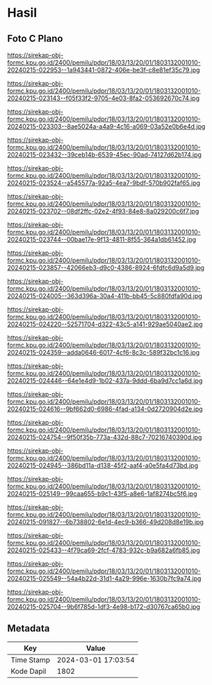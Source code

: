 # Hasil

## Foto C Plano

https://sirekap-obj-formc.kpu.go.id/2400/pemilu/pdpr/18/03/13/20/01/1803132001010-20240215-022953--1a943441-0872-406e-be3f-c8e81ef35c79.jpg

https://sirekap-obj-formc.kpu.go.id/2400/pemilu/pdpr/18/03/13/20/01/1803132001010-20240215-023143--f05f33f2-9705-4e03-8fa2-053692670c74.jpg

https://sirekap-obj-formc.kpu.go.id/2400/pemilu/pdpr/18/03/13/20/01/1803132001010-20240215-023303--8ae5024a-a4a9-4c16-a069-03a52e0b6e4d.jpg

https://sirekap-obj-formc.kpu.go.id/2400/pemilu/pdpr/18/03/13/20/01/1803132001010-20240215-023432--39ceb14b-6539-45ec-90ad-74127d62b174.jpg

https://sirekap-obj-formc.kpu.go.id/2400/pemilu/pdpr/18/03/13/20/01/1803132001010-20240215-023524--a545577a-92a5-4ea7-9bdf-570b902faf65.jpg

https://sirekap-obj-formc.kpu.go.id/2400/pemilu/pdpr/18/03/13/20/01/1803132001010-20240215-023702--08df2ffc-02e2-4f93-84e8-8a029200c6f7.jpg

https://sirekap-obj-formc.kpu.go.id/2400/pemilu/pdpr/18/03/13/20/01/1803132001010-20240215-023744--00bae17e-9f13-4811-8f55-364a1db61452.jpg

https://sirekap-obj-formc.kpu.go.id/2400/pemilu/pdpr/18/03/13/20/01/1803132001010-20240215-023857--42066eb3-d9c0-4386-8924-6fdfc6d9a5d9.jpg

https://sirekap-obj-formc.kpu.go.id/2400/pemilu/pdpr/18/03/13/20/01/1803132001010-20240215-024005--363d396a-30a4-411b-bb45-5c880fdfa90d.jpg

https://sirekap-obj-formc.kpu.go.id/2400/pemilu/pdpr/18/03/13/20/01/1803132001010-20240215-024220--52571704-d322-43c5-a141-929ae5040ae2.jpg

https://sirekap-obj-formc.kpu.go.id/2400/pemilu/pdpr/18/03/13/20/01/1803132001010-20240215-024359--adda0646-6017-4cf6-8c3c-589f32bc1c16.jpg

https://sirekap-obj-formc.kpu.go.id/2400/pemilu/pdpr/18/03/13/20/01/1803132001010-20240215-024446--64e1e4d9-1b02-437a-9ddd-6ba9d7cc1a6d.jpg

https://sirekap-obj-formc.kpu.go.id/2400/pemilu/pdpr/18/03/13/20/01/1803132001010-20240215-024616--9bf662d0-6986-4fad-a134-0d2720904d2e.jpg

https://sirekap-obj-formc.kpu.go.id/2400/pemilu/pdpr/18/03/13/20/01/1803132001010-20240215-024754--9f50f35b-773a-432d-88c7-70216740390d.jpg

https://sirekap-obj-formc.kpu.go.id/2400/pemilu/pdpr/18/03/13/20/01/1803132001010-20240215-024945--386bd11a-d138-45f2-aaf4-a0e5fa4d73bd.jpg

https://sirekap-obj-formc.kpu.go.id/2400/pemilu/pdpr/18/03/13/20/01/1803132001010-20240215-025149--99caa655-b9c1-43f5-a8e6-1af8274bc5f6.jpg

https://sirekap-obj-formc.kpu.go.id/2400/pemilu/pdpr/18/03/13/20/01/1803132001010-20240215-091827--6b738802-6e1d-4ec9-b366-49d208d8e19b.jpg

https://sirekap-obj-formc.kpu.go.id/2400/pemilu/pdpr/18/03/13/20/01/1803132001010-20240215-025433--4f79ca69-2fcf-4783-932c-b9a682a6fb85.jpg

https://sirekap-obj-formc.kpu.go.id/2400/pemilu/pdpr/18/03/13/20/01/1803132001010-20240215-025549--54a4b22d-31d1-4a29-996e-1630b7fc9a74.jpg

https://sirekap-obj-formc.kpu.go.id/2400/pemilu/pdpr/18/03/13/20/01/1803132001010-20240215-025704--9b6f785d-1df3-4e98-b172-d30767ca65b0.jpg


## Metadata

| Key        | Value               |
| ---------- | ------------------- |
| Time Stamp | 2024-03-01 17:03:54 |
| Kode Dapil | 1802                |




